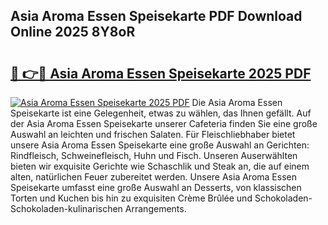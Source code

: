 ## Asia Aroma Essen Speisekarte PDF Download Online 2025 8Y8oR

# <h2><a href="http://gc85xfh.nevu.top/?p=Asia+Aroma+Essen+Speisekarte">🔗 👉🔴 Asia Aroma Essen Speisekarte 2025 PDF</a></h2>

[![Asia Aroma Essen Speisekarte 2025 PDF](https://i.imgur.com/dBaPXMq.png)](http://gc85xfh.nevu.top/?p=Asia+Aroma+Essen+Speisekarte)
Die Asia Aroma Essen Speisekarte ist eine Gelegenheit, etwas zu wählen, das Ihnen gefällt. Auf der Asia Aroma Essen Speisekarte unserer Cafeteria finden Sie eine große Auswahl an leichten und frischen Salaten. Für Fleischliebhaber bietet unsere Asia Aroma Essen Speisekarte eine große Auswahl an Gerichten: Rindfleisch, Schweinefleisch, Huhn und Fisch. Unseren Auserwählten bieten wir exquisite Gerichte wie Schaschlik und Steak an, die auf einem alten, natürlichen Feuer zubereitet werden. Unsere Asia Aroma Essen Speisekarte umfasst eine große Auswahl an Desserts, von klassischen Torten und Kuchen bis hin zu exquisiten Crème Brûlée und Schokoladen-Schokoladen-kulinarischen Arrangements.

